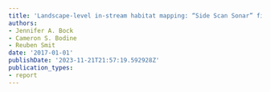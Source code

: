 ```yaml
---
title: 'Landscape-level in-stream habitat mapping: “Side Scan Sonar” final report'
authors:
- Jennifer A. Bock
- Cameron S. Bodine
- Reuben Smit
date: '2017-01-01'
publishDate: '2023-11-21T21:57:19.592928Z'
publication_types:
- report
---
```

